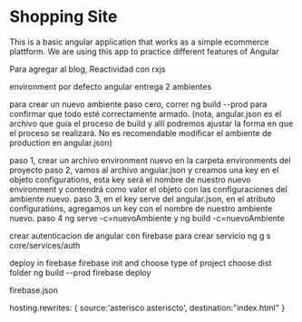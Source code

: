# Shopping Site

This is a basic angular application that works as a simple ecommerce plattform.
We are using this app to practice different features of Angular

Para agregar al blog,
Reactividad con rxjs

environment
por defecto angular entrega 2 ambientes

para crear un nuevo ambiente
paso cero, correr ng build --prod para confirmar que todo esté correctamente armado. (nota, angular.json es el archivo que guía el proceso de build y allí podremos ajustar la forma en que el proceso se realizará. No es recomendable modificar el ambiente de production en angular.json)

paso 1, crear un archivo environment nuevo en la carpeta environments del proyecto
paso 2, vamos al archivo angular.json y creamos una key en el objeto configurations, esta key será el nombre de nuestro nuevo environment y contendrá como valor el objeto con las configuraciones del ambiente nuevo.
paso 3, en el key serve del angular.json, en el atributo configurations, agregamos un key con el nombre de nuestro ambiente nuevo.
paso 4 ng serve -c=nuevoAmbiente y ng build -c=nuevoAmbiente

crear autenticacion de angular con firebase para
crear servicio ng g s core/services/auth

deploy in firebase
firebase init and choose type of project
choose dist folder
ng build --prod
firebase deploy

firebase.json

hosting.rewrites: {
source:'asterisco asteriscto',
destination:"index.html"
}
